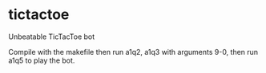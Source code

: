 # tictactoe
Unbeatable TicTacToe bot

Compile with the makefile then run a1q2, a1q3 with arguments 9-0, then run a1q5 to play the bot.
